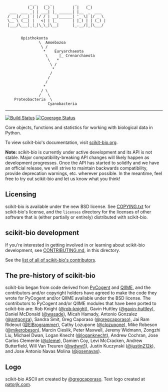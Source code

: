                _ _    _ _          _     _
              (_) |  (_) |        | |   (_)
      ___  ___ _| | ___| |_ ______| |__  _  ___
     / __|/ __| | |/ / | __|______| '_ \| |/ _ \
     \__ \ (__| |   <| | |_       | |_) | | (_) |
     |___/\___|_|_|\_\_|\__|      |_.__/|_|\___/


           Opisthokonta
                   \  Amoebozoa
                    \ /
                     *    Euryarchaeota
                      \     |_ Crenarchaeota
                       \   *
                        \ /
                         *
                        /
                       /
                      /
                     *
                    / \
                   /   \
        Proteobacteria  \
                       Cyanobacteria
    
    
---
[![Build Status](https://travis-ci.org/biocore/scikit-bio.png?branch=master)](https://travis-ci.org/biocore/scikit-bio) [![Coverage Status](https://coveralls.io/repos/biocore/scikit-bio/badge.png)](https://coveralls.io/r/biocore/scikit-bio)

Core objects, functions and statistics for working with biological data in Python.

To view scikit-bio's documentation, visit [scikit-bio.org](http://scikit-bio.org).

**Note:** scikit-bio is currently under active development and its API is not
stable. Major compatibility-breaking API changes will likely happen as
development progresses. Once the API has started to solidify and we have an
official release, we will strive to maintain backwards compatibility, provide
deprecation warnings, etc. wherever possible. In the meantime, feel free to try
out scikit-bio and let us know what you think!

Licensing
---------

scikit-bio is available under the new BSD license. See
[COPYING.txt](COPYING.txt) for scikit-bio's license, and the ```licenses```
directory for the licenses of other software that is (either partially or
entirely) distributed with scikit-bio.

scikit-bio development
----------------------

If you're interested in getting involved in or learning about scikit-bio development, see [CONTRIBUTING.md](CONTRIBUTING.md), in this directory.

See the [list of all of scikit-bio's contributors](https://github.com/biocore/scikit-bio/graphs/contributors).

The pre-history of scikit-bio
-----------------------------

scikit-bio began from code derived from [PyCogent](http://www.pycogent.org) and
[QIIME](http://www.qiime.org), and the contributors and/or copyright holders
have agreed to make the code they wrote for PyCogent and/or QIIME available
under the BSD license. The contributors to PyCogent and/or QIIME modules that
have been ported to scikit-bio are: Rob Knight
([@rob-knight](https://github.com/rob-knight)), Gavin Huttley
([@gavin-huttley](https://github.com/gavin-huttley)), Daniel McDonald
([@wasade](https://github.com/wasade)), Micah Hamady, Antonio Gonzalez
([@antgonza](https://github.com/antgonza)), Sandra Smit, Greg Caporaso
([@gregcaporaso](https://github.com/gregcaporaso)), Jai Ram Rideout
([@ElBrogrammer](https://github.com/ElBrogrammer)), Cathy Lozupone
([@clozupone](clozupone)), Mike Robeson
([@mikerobeson](https://github.com/mikerobeson)), Marcin Cieslik, Peter
Maxwell, Jeremy Widmann, Zongzhi Liu, Michael Dwan, Logan Knecht
([@loganknecht](https://github.com/loganknecht)), Andrew Cochran, Jose Carlos
Clemente ([@cleme](https://github.com/cleme)), Damien Coy, Levi McCracken,
Andrew Butterfield, Will Van Treuren ([@wdwvt1](https://github.com/wdwvt1)),
Justin Kuczynski ([@justin212k](https://github.com/justin212k)), and Jose
Antonio Navas Molina ([@josenavas](https://github.com/josenavas)).

Logo
----
scikit-bio ASCII art created by [@gregcaporaso](https://github.com/gregcaporaso). Text logo created at [patorjk.com](http://patorjk.com/software/taag/).
